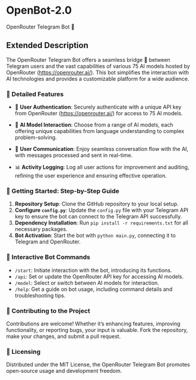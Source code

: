 # OpenBot-2.0
OpenRouter Telegram Bot 🤖

## Extended Description
The OpenRouter Telegram Bot offers a seamless bridge 🌉 between Telegram users and the vast capabilities of various 75 AI models hosted by OpenRouter (https://openrouter.ai/). This bot simplifies the interaction with AI technologies and provides a customizable platform for a wide audience.

### 🌟 Detailed Features

- 🔑 **User Authentication**: Securely authenticate with a unique API key from OpenRouter (https://openrouter.ai/) for access to 75 AI models.

- 🤖 **AI Model Interaction**: Choose from a range of AI models, each offering unique capabilities from language understanding to complex problem-solving.

- 💬 **User Communication**: Enjoy seamless conversation flow with the AI, with messages processed and sent in real-time.

- 📊 **Activity Logging**: Log all user actions for improvement and auditing, refining the user experience and ensuring effective operation.

### 🚀 Getting Started: Step-by-Step Guide

1. **Repository Setup**: Clone the GitHub repository to your local setup.
2. **Configure `config.py`**: Update the `config.py` file with your Telegram API key to ensure the bot can connect to the Telegram API successfully.
3. **Dependency Installation**: Run `pip install -r requirements.txt` for all necessary packages.
4. **Bot Activation**: Start the bot with `python main.py`, connecting it to Telegram and OpenRouter.

### 📝 Interactive Bot Commands

- `/start`: Initiate interaction with the bot, introducing its functions.
- `/api`: Set or update the OpenRouter API key for accessing AI models.
- `/model`: Select or switch between AI models for interaction.
- `/help`: Get a guide on bot usage, including command details and troubleshooting tips.

### 🤝 Contributing to the Project

Contributions are welcome! Whether it’s enhancing features, improving functionality, or reporting bugs, your input is valuable. Fork the repository, make your changes, and submit a pull request.

### 📜 Licensing

Distributed under the MIT License, the OpenRouter Telegram Bot promotes open-source usage and development freedom.
